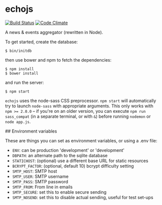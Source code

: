 # echojs

[![Build Status](https://travis-ci.org/takkaria/echojs.svg?branch=master)](https://travis-ci.org/takkaria/echojs)
[![Code Climate](https://codeclimate.com/github/takkaria/echojs/badges/gpa.svg)](https://codeclimate.com/github/takkaria/echojs)

A news &amp; events aggregator (rewritten in Node).

To get started, create the database:

	$ bin/initdb

then use bower and npm to fetch the dependencies:

	$ npm install
	$ bower install
	
and run the server:

	$ npm start

`echojs` uses the node-sass CSS preprocessor.  `npm start` will
automatically try to launch `node-sass` with appropriate arguments.
This only works with `npm >= 2.0.0` &ndash; if you're on an older
version, you can execute `npm run sass_compat` (in a separate terminal,
or with `&`) before running `nodemon` or `node app.js`.


## Environment variables

These are things you can set as environment variables, or using a .env file:

* ```ENV```:            can be production 'development' or 'development'
* ```DBPATH```:         an alternate path to the sqlite database
* ```STATICHOST```:     (optional) use a different base URL for static resources
* ```BCRYPT_FACTOR```:  (optional, default 10) bcrypt difficulty setting
* ```SMTP_HOST```:      SMTP host
* ```SMTP_USER```:      SMTP username
* ```SMTP_PASS```:      SMTP password
* ```SMTP_FROM```:      From line in emails
* ```SMTP_SECURE```:    set this to enable secure sending
* ```SMTP_NOSEND```:    set this to disable actual sending, useful for test set-ups

